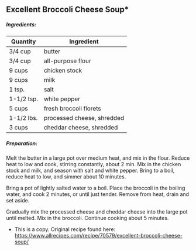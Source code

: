 

## Excellent Broccoli Cheese Soup*

##### Ingredients:
Quantity        |    Ingredient
--------------- | -------------------------------------
3/4 cup         | butter
3/4 cup         | all-purpose flour
9 cups          | chicken stock
9 cups          | milk
1 tsp.          | salt
1-1/2 tsp.      | white pepper
5 cups          | fresh broccoli florets
1-1/2 lbs.      | processed cheese, shredded
3 cups          | cheddar cheese, shredded

##### Preparation:
Melt the butter in a large pot over medium heat, and mix in the flour.  Reduce
heat to low and cook, stirring constantly, about 2 min.  Mix in the chicken stock
and milk, and season with salt and white pepper.  Bring to a boil, reduce heat
to low, and simmer about 10 minutes.

Bring a pot of lightly salted water to a boil.  Place the broccoli in the
boiling water, and cook 2 minutes, or until just tender. Remove from heat, drain
and set aside.

Gradually mix the processed cheese and cheddar cheese into the large pot until
melted.  Mix in the broccoli.  Continue cooking about 5 minutes.

* This is a copy. Original recipe found here:  https://www.allrecipes.com/recipe/70579/excellent-broccoli-cheese-soup/

